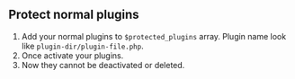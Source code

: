 ## Protect normal plugins

1. Add your normal plugins to `$protected_plugins` array. Plugin name look like `plugin-dir/plugin-file.php`.
1. Once activate your plugins.
1. Now they cannot be deactivated or deleted.
